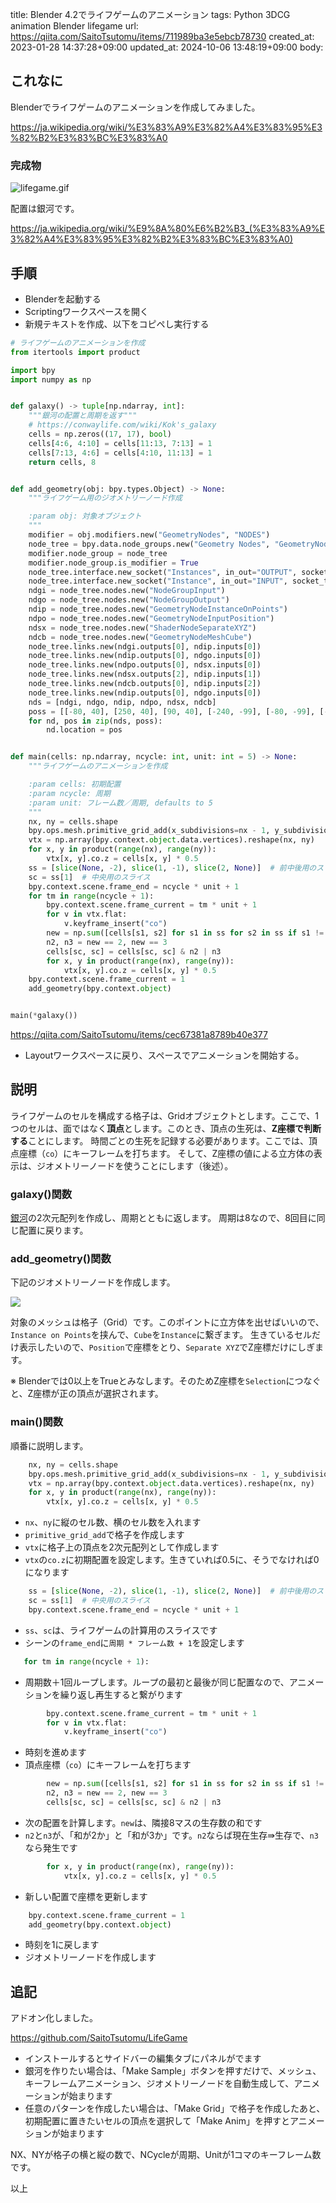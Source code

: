 title: Blender 4.2でライフゲームのアニメーション
tags: Python 3DCG animation Blender lifegame
url: https://qiita.com/SaitoTsutomu/items/711989ba3e5ebcb78730
created_at: 2023-01-28 14:37:28+09:00
updated_at: 2024-10-06 13:48:19+09:00
body:

## これなに

Blenderでライフゲームのアニメーションを作成してみました。

https://ja.wikipedia.org/wiki/%E3%83%A9%E3%82%A4%E3%83%95%E3%82%B2%E3%83%BC%E3%83%A0

### 完成物

![lifegame.gif](https://qiita-image-store.s3.ap-northeast-1.amazonaws.com/0/13955/2a0afd99-2b60-95a6-c310-a5530e848f3d.gif)

配置は銀河です。

https://ja.wikipedia.org/wiki/%E9%8A%80%E6%B2%B3_(%E3%83%A9%E3%82%A4%E3%83%95%E3%82%B2%E3%83%BC%E3%83%A0)

## 手順

- Blenderを起動する
- Scriptingワークスペースを開く
- 新規テキストを作成、以下をコピペし実行する

```python
# ライフゲームのアニメーションを作成
from itertools import product

import bpy
import numpy as np


def galaxy() -> tuple[np.ndarray, int]:
    """銀河の配置と周期を返す"""
    # https://conwaylife.com/wiki/Kok's_galaxy
    cells = np.zeros((17, 17), bool)
    cells[4:6, 4:10] = cells[11:13, 7:13] = 1
    cells[7:13, 4:6] = cells[4:10, 11:13] = 1
    return cells, 8


def add_geometry(obj: bpy.types.Object) -> None:
    """ライフゲーム用のジオメトリーノード作成

    :param obj: 対象オブジェクト
    """
    modifier = obj.modifiers.new("GeometryNodes", "NODES")
    node_tree = bpy.data.node_groups.new("Geometry Nodes", "GeometryNodeTree")
    modifier.node_group = node_tree
    modifier.node_group.is_modifier = True
    node_tree.interface.new_socket("Instances", in_out="OUTPUT", socket_type="NodeSocketGeometry")
    node_tree.interface.new_socket("Instance", in_out="INPUT", socket_type="NodeSocketGeometry")
    ndgi = node_tree.nodes.new("NodeGroupInput")
    ndgo = node_tree.nodes.new("NodeGroupOutput")
    ndip = node_tree.nodes.new("GeometryNodeInstanceOnPoints")
    ndpo = node_tree.nodes.new("GeometryNodeInputPosition")
    ndsx = node_tree.nodes.new("ShaderNodeSeparateXYZ")
    ndcb = node_tree.nodes.new("GeometryNodeMeshCube")
    node_tree.links.new(ndgi.outputs[0], ndip.inputs[0])
    node_tree.links.new(ndip.outputs[0], ndgo.inputs[0])
    node_tree.links.new(ndpo.outputs[0], ndsx.inputs[0])
    node_tree.links.new(ndsx.outputs[2], ndip.inputs[1])
    node_tree.links.new(ndcb.outputs[0], ndip.inputs[2])
    node_tree.links.new(ndip.outputs[0], ndgo.inputs[0])
    nds = [ndgi, ndgo, ndip, ndpo, ndsx, ndcb]
    poss = [[-80, 40], [250, 40], [90, 40], [-240, -99], [-80, -99], [-400, -28]]
    for nd, pos in zip(nds, poss):
        nd.location = pos


def main(cells: np.ndarray, ncycle: int, unit: int = 5) -> None:
    """ライフゲームのアニメーションを作成

    :param cells: 初期配置
    :param ncycle: 周期
    :param unit: フレーム数／周期, defaults to 5
    """
    nx, ny = cells.shape
    bpy.ops.mesh.primitive_grid_add(x_subdivisions=nx - 1, y_subdivisions=ny - 1, size=nx)
    vtx = np.array(bpy.context.object.data.vertices).reshape(nx, ny)
    for x, y in product(range(nx), range(ny)):
        vtx[x, y].co.z = cells[x, y] * 0.5
    ss = [slice(None, -2), slice(1, -1), slice(2, None)]  # 前中後用のスライス
    sc = ss[1]  # 中央用のスライス
    bpy.context.scene.frame_end = ncycle * unit + 1
    for tm in range(ncycle + 1):
        bpy.context.scene.frame_current = tm * unit + 1
        for v in vtx.flat:
            v.keyframe_insert("co")
        new = np.sum([cells[s1, s2] for s1 in ss for s2 in ss if s1 != sc or s2 != sc], 0)
        n2, n3 = new == 2, new == 3
        cells[sc, sc] = cells[sc, sc] & n2 | n3
        for x, y in product(range(nx), range(ny)):
            vtx[x, y].co.z = cells[x, y] * 0.5
    bpy.context.scene.frame_current = 1
    add_geometry(bpy.context.object)


main(*galaxy())
```

https://qiita.com/SaitoTsutomu/items/cec67381a8789b40e377

- Layoutワークスペースに戻り、スペースでアニメーションを開始する。

## 説明

ライフゲームのセルを構成する格子は、Gridオブジェクトとします。ここで、1つのセルは、面ではなく**頂点**とします。このとき、頂点の生死は、**Z座標で判断する**ことにします。
時間ごとの生死を記録する必要があります。ここでは、頂点座標（`co`）にキーフレームを打ちます。
そして、Z座標の値による立方体の表示は、ジオメトリーノードを使うことにします（後述）。

### galaxy()関数

[銀河](https://ja.wikipedia.org/wiki/%E9%8A%80%E6%B2%B3_(%E3%83%A9%E3%82%A4%E3%83%95%E3%82%B2%E3%83%BC%E3%83%A0))の2次元配列を作成し、周期とともに返します。
周期は8なので、8回目に同じ配置に戻ります。

### add_geometry()関数

下記のジオメトリーノードを作成します。

![](https://qiita-image-store.s3.ap-northeast-1.amazonaws.com/0/13955/dd80a2a2-82e0-b7b9-f136-f58ad12b4932.png)

対象のメッシュは格子（Grid）です。このポイントに立方体を出せばいいので、`Instance on Points`を挟んで、`Cube`を`Instance`に繋ぎます。
生きているセルだけ表示したいので、`Position`で座標をとり、`Separate XYZ`でZ座標だけにしぎます。

※ Blenderでは0以上をTrueとみなします。そのためZ座標を`Selection`につなぐと、Z座標が正の頂点が選択されます。

### main()関数

順番に説明します。

```python
    nx, ny = cells.shape
    bpy.ops.mesh.primitive_grid_add(x_subdivisions=nx - 1, y_subdivisions=ny - 1, size=nx)
    vtx = np.array(bpy.context.object.data.vertices).reshape(nx, ny)
    for x, y in product(range(nx), range(ny)):
        vtx[x, y].co.z = cells[x, y] * 0.5
```

- `nx`、`ny`に縦のセル数、横のセル数を入れます
- `primitive_grid_add`で格子を作成します
- `vtx`に格子上の頂点を2次元配列として作成します
- `vtx`の`co.z`に初期配置を設定します。生きていれば0.5に、そうでなければ0になります

```python
    ss = [slice(None, -2), slice(1, -1), slice(2, None)]  # 前中後用のスライス
    sc = ss[1]  # 中央用のスライス
    bpy.context.scene.frame_end = ncycle * unit + 1
```

- `ss`、`sc`は、ライフゲームの計算用のスライスです
- シーンの`frame_end`に`周期 * フレーム数 + 1`を設定します

```python
   for tm in range(ncycle + 1):
```

- 周期数＋1回ループします。ループの最初と最後が同じ配置なので、アニメーションを繰り返し再生すると繋がります

```python
        bpy.context.scene.frame_current = tm * unit + 1
        for v in vtx.flat:
            v.keyframe_insert("co")
```

- 時刻を進めます
- 頂点座標（`co`）にキーフレームを打ちます

```python
        new = np.sum([cells[s1, s2] for s1 in ss for s2 in ss if s1 != sc or s2 != sc], 0)
        n2, n3 = new == 2, new == 3
        cells[sc, sc] = cells[sc, sc] & n2 | n3
```

- 次の配置を計算します。`new`は、隣接8マスの生存数の和です
- `n2`と`n3`が、「和が2か」と「和が3か」です。`n2`ならば現在生存⇛生存で、`n3`なら発生です

```python
        for x, y in product(range(nx), range(ny)):
            vtx[x, y].co.z = cells[x, y] * 0.5
```

- 新しい配置で座標を更新します

```python
    bpy.context.scene.frame_current = 1
    add_geometry(bpy.context.object)
```

- 時刻を1に戻します
- ジオメトリーノードを作成します

## 追記

アドオン化しました。

https://github.com/SaitoTsutomu/LifeGame

- インストールするとサイドバーの編集タブにパネルがでます
- 銀河を作りたい場合は、「Make Sample」ボタンを押すだけで、メッシュ、キーフレームアニメーション、ジオメトリーノードを自動生成して、アニメーションが始まります
- 任意のパターンを作成したい場合は、「Make Grid」で格子を作成したあと、初期配置に置きたいセルの頂点を選択して「Make Anim」を押すとアニメーションが始まります

NX、NYが格子の横と縦の数で、NCycleが周期、Unitが1コマのキーフレーム数です。

以上

